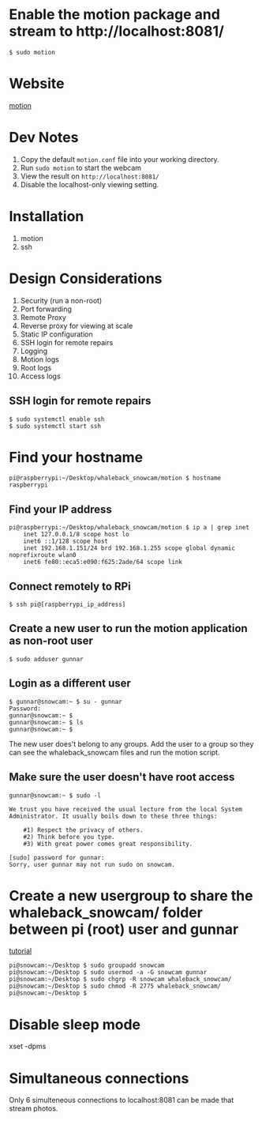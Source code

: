 
# Enable the motion package and stream to http://localhost:8081/
```
$ sudo motion

```

# Website
[motion](https://motion-project.github.io/motion_config.html#configfiles)

# Dev Notes
1. Copy the default `motion.conf` file into your working directory.
1. Run `sudo motion` to start the webcam
1. View the result on `http://localhost:8081/`
1. Disable the localhost-only viewing setting.

# Installation
1. motion
1. ssh


# Design Considerations  
1. Security (run a non-root)
  1. Port forwarding
  1. Remote Proxy
  1. Reverse proxy for viewing at scale
  1. Static IP configuration
1. SSH login for remote repairs
1. Logging
  1. Motion logs
  1. Root logs
  1. Access logs

## SSH login for remote repairs
```
$ sudo systemctl enable ssh
$ sudo systemctl start ssh
``` 

# Find your hostname
```
pi@raspberrypi:~/Desktop/whaleback_snowcam/motion $ hostname
raspberrypi
```

## Find your IP address
```
pi@raspberrypi:~/Desktop/whaleback_snowcam/motion $ ip a | grep inet
    inet 127.0.0.1/8 scope host lo
    inet6 ::1/128 scope host 
    inet 192.168.1.151/24 brd 192.168.1.255 scope global dynamic noprefixroute wlan0
    inet6 fe80::eca5:e090:f625:2ade/64 scope link 
```

## Connect remotely to RPi
```
$ ssh pi@[raspberrypi_ip_address]
```

## Create a new user to run the motion application as non-root user
```
$ sudo adduser gunnar
```
## Login as a different user
```
$ gunnar@snowcam:~ $ su - gunnar
Password: 
gunnar@snowcam:~ $
gunnar@snowcam:~ $ ls
gunnar@snowcam:~ $ 
```  

The new user does't belong to any groups. Add the user to a group so they can see the whaleback_snowcam files and run the motion script.

## Make sure the user doesn't have root access
```
gunnar@snowcam:~ $ sudo -l

We trust you have received the usual lecture from the local System
Administrator. It usually boils down to these three things:

    #1) Respect the privacy of others.
    #2) Think before you type.
    #3) With great power comes great responsibility.

[sudo] password for gunnar: 
Sorry, user gunnar may not run sudo on snowcam.

```

# Create a new usergroup to share the whaleback_snowcam/ folder between pi (root) user and gunnar
[tutorial](https://www.tecmint.com/create-a-shared-directory-in-linux/)
```
pi@snowcam:~/Desktop $ sudo groupadd snowcam
pi@snowcam:~/Desktop $ sudo usermod -a -G snowcam gunnar
pi@snowcam:~/Desktop $ sudo chgrp -R snowcam whaleback_snowcam/
pi@snowcam:~/Desktop $ sudo chmod -R 2775 whaleback_snowcam/
pi@snowcam:~/Desktop $ 
```


# Disable sleep mode
xset -dpms

# Simultaneous connections
Only 6 simulteneous connections to localhost:8081 can be made that stream photos.


